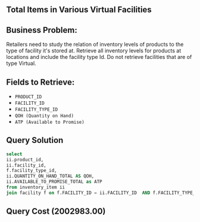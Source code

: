 ## Total Items in Various Virtual Facilities

## Business Problem:
Retailers need to study the relation of inventory levels of products to the type of facility it's stored at. Retrieve all inventory levels for products at locations and include the facility type Id. Do not retrieve facilities that are of type Virtual.

## Fields to Retrieve:

- `PRODUCT_ID`
- `FACILITY_ID`
- `FACILITY_TYPE_ID`
- `QOH (Quantity on Hand)`
- `ATP (Available to Promise)`

## Query Solution 
```sql
select 
ii.product_id,
ii.facility_id,
f.facility_type_id,
ii.QUANTITY_ON_HAND_TOTAL AS QOH,
ii.AVAILABLE_TO_PROMISE_TOTAL as ATP
from inventory_item ii
join facility f on f.FACILITY_ID = ii.FACILITY_ID  AND f.FACILITY_TYPE_ID != 'VIRTUAL_FACILITY'
```
## Query Cost (2002983.00)

